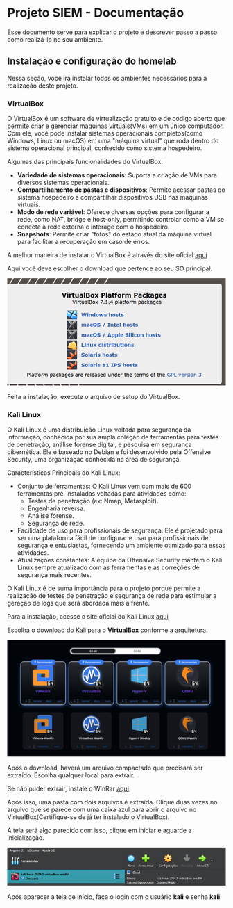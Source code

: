 # Projeto SIEM - Documentação
Esse documento serve para explicar o projeto e descrever passo a passo como realizá-lo no seu ambiente.

## Instalação e configuração do homelab
Nessa seção, você irá instalar todos os ambientes necessários para a realização deste projeto.

### VirtualBox
O VirtualBox é um software de virtualização gratuito e de código aberto que permite criar e gerenciar máquinas virtuais(VMs) em um único computador.
Com ele, você pode instalar sistemas operacionais completos(como Windows, Linux ou macOS) em uma "máquina virtual" que roda dentro do sistema operacional principal, conhecido como sistema hospedeiro.

Algumas das principais funcionalidades do VirtualBox:
- **Variedade de sistemas operacionais**: Suporta a criação de VMs para diversos sistemas operacionais.
- **Compartilhamento de pastas e dispositivos**: Permite acessar pastas do sistema hospedeiro e compartilhar dispositivos USB nas máquinas virtuais.
- **Modo de rede variável**: Oferece diversas opções para configurar a rede, como NAT, bridge e host-only, permitindo controlar como a VM se conecta à rede externa e interage com o hospedeiro.
- **Snapshots**: Permite criar "fotos" do estado atual da máquina virtual para facilitar a recuperação em caso de erros.

A melhor maneira de instalar o VirtualBox é através do site oficial [aqui](https://www.virtualbox.org/wiki/Downloads)

Aqui você deve escolher o download que pertence ao seu SO principal.

![virtualboxscreenshot](/screenshots/virtualbox.png)

Feita a instalação, execute o arquivo de setup do VirtualBox.

### Kali Linux
O Kali Linux é uma distribuição Linux voltada para segurança da informação, conhecida por sua ampla coleção de ferramentas para testes de penetração, análise forense digital, e pesquisa em segurança cibernética.
Ele é baseado no Debian e foi desenvolvido pela Offensive Security, uma organização conhecida na área de segurança.

Características Principais do Kali Linux:
- Conjunto de ferramentas: O Kali Linux vem com mais de 600 ferramentas pré-instaladas voltadas para atividades como:
    - Testes de penetração (ex: Nmap, Metasploit).
    - Engenharia reversa.
    - Análise forense.
    - Segurança de rede.
- Facilidade de uso para profissionais de segurança: Ele é projetado para ser uma plataforma fácil de configurar e usar para profissionais de segurança e entusiastas, fornecendo um ambiente otimizado para essas atividades.
- Atualizações constantes: A equipe da Offensive Security mantém o Kali Linux sempre atualizado com as ferramentas e as correções de segurança mais recentes.

O Kali Linux é de suma importância para o projeto porque permite a realização de testes de penetração e segurança de rede para estimular a geração de logs que será abordada mais a frente.

Para a instalação, acesse o site oficial do Kali Linux [aqui](https://www.kali.org/get-kali/#kali-platforms)

Escolha o download do Kali para o **VirtualBox** conforme a arquitetura.

![kali-linux](/screenshots/kali-linux.png)

Após o download, haverá um arquivo compactado que precisará ser extraído. Escolha qualquer local para extrair.

Se não puder extrair, instale o WinRar [aqui](https://www.win-rar.com/start.html?&L=9)

Após isso, uma pasta com dois arquivos é extraída. Clique duas vezes no arquivo que se parece com uma caixa azul para abrir o arquivo no VirtualBox(Certifique-se de já ter instalado o VirtualBox).

A tela será algo parecido com isso, clique em iniciar e aguarde a inicialização.

![kalinoVB](/screenshots/kalinoVB.png)

Após aparecer a tela de início, faça o login com o usuário **kali** e senha **kali**.
